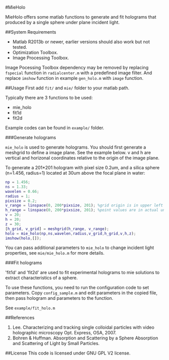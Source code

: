 #MieHolo

MieHolo offers some matlab functions to generate and fit holograms
that produced by a single sphere under plane incident light.

##System Requirements

* Matlab R2013b or newer, earlier versions should also work but not tested.
* Optimization Toolbox.
* Image Processing Toolbox. 

Image Pocessing Toolbox dependency may be removed by replacing `fspecial`
function in `radialcenter.m` with a predefined image filter. And replace
`imshow` function in example `gen_holo.m` with `image` function.


##Usage
First add `fit/` and `mie/` folder to your matlab path.

Typically there are 3 functions to be used:

* mie_holo
* fit1d
* fit2d

Example codes can be found  in `example/` folder.

###Generate holograms

`mie_holo` is used to generate holograms.
You should first generate a meshgrid to define a image plane. 
See the example below.
v and h are vertical and horizonal coordinates relative to the 
origin of the image plane.

To generate a 201*201 hologram with pixel size 0.2um, and a silica sphere
(n=1.456, radius=1) located at 30um above the focal plane in water:

```matlab
np = 1.456;
ns = 1.33;
wavelen = 0.66;
radius = 1;
pixsize = 0.2;
v_range = linspace(0, 200*pixsize, 201); %grid origin is in upper left conner
h_range = linspace(0, 200*pixsize, 201); %point values are in actual unit
v = 20;
h = 20;
z = 30;
[h_grid, v_grid] = meshgrid(h_range, v_range);
holo = mie_holo(np,ns,wavelen,radius,v_grid,h_grid,v,h,z);
imshow(holo,[]);
```
You can pass additional parameters to `mie_holo` to change incident light
properties, see `mie/mie_holo.m` for more details.

###Fit holograms

'fit1d' and 'fit2d' are used to fit experimental holograms to mie solutions
to extract characteristics of a sphere.

To use these functions, you need to run the configuration code to set parameters.
Copy `config_sample.m` and edit parameters in the copied file,
then pass hologram and parameters to the function.

See `example/fit_holo.m`

##References
1. Lee. Characterizing and tracking single colloidal particles with video holographic microscopy Opt. Express, OSA, 2007.
2. Bohren & Huffman. Absorption and Scattering by a Sphere Absorption and Scattering of Light by Small Particles.

##License
This code is licensed under GNU GPL V2 license.
